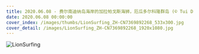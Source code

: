 ```yaml
---
title: 2020.06.08 - 费尔南迪纳岛海岸的加拉帕戈斯海狮，厄瓜多尔科隆群岛 (© Tui De Roy/Minden Pictures)
date: 2020.06.08 00:00:00
cover_index: /images/thumbs/LionSurfing_ZH-CN7369892268_533x300.jpg
cover_detail: /images/LionSurfing_ZH-CN7369892268_1920x1080.jpg
---
```


![LionSurfing](/images/LionSurfing_ZH-CN7369892268_1920x1080.jpg)
